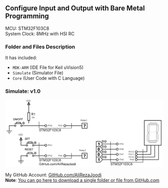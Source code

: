 ## Configure Input and Output with Bare Metal Programming
              
MCU:     	STM32F103C8  
System Clock:	8MHz with HSI RC  

### Folder and Files Description
It has included:
- `MDK-ARM` (IDE File for Keil uVision5)
- `Simulate` (Simulator File)
- `Core` (User Code with C Language)

### Simulate: v1.0
![](Simulate/v1.0.png)

My GitHub Account: [GitHub.com/AliRezaJoodi](https://github.com/AliRezaJoodi)  
**Note**: [You can go here to download a single folder or file from GitHub.com](https://minhaskamal.github.io/DownGit/#/home)
